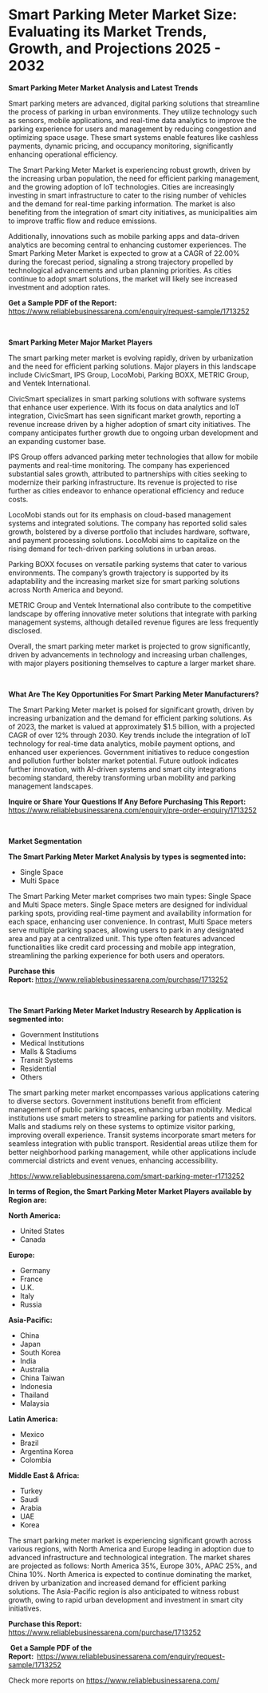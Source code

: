 <p><h1>Smart Parking Meter Market Size: Evaluating its Market Trends, Growth, and Projections 2025 - 2032</h1></p><p><strong>Smart Parking Meter Market Analysis and Latest Trends</strong></p>
<p><p>Smart parking meters are advanced, digital parking solutions that streamline the process of parking in urban environments. They utilize technology such as sensors, mobile applications, and real-time data analytics to improve the parking experience for users and management by reducing congestion and optimizing space usage. These smart systems enable features like cashless payments, dynamic pricing, and occupancy monitoring, significantly enhancing operational efficiency.</p><p>The Smart Parking Meter Market is experiencing robust growth, driven by the increasing urban population, the need for efficient parking management, and the growing adoption of IoT technologies. Cities are increasingly investing in smart infrastructure to cater to the rising number of vehicles and the demand for real-time parking information. The market is also benefiting from the integration of smart city initiatives, as municipalities aim to improve traffic flow and reduce emissions.</p><p>Additionally, innovations such as mobile parking apps and data-driven analytics are becoming central to enhancing customer experiences. The Smart Parking Meter Market is expected to grow at a CAGR of 22.00% during the forecast period, signaling a strong trajectory propelled by technological advancements and urban planning priorities. As cities continue to adopt smart solutions, the market will likely see increased investment and adoption rates.</p></p>
<p><strong>Get a Sample PDF of the Report:&nbsp;</strong> <a href="https://www.reliablebusinessarena.com/enquiry/request-sample/1713252?utm_campaign=3268&utm_medium=2&utm_source=Github&utm_content=ia&utm_term=28032025&utm_id=smart-parking-meter">https://www.reliablebusinessarena.com/enquiry/request-sample/1713252</a></p>
<p>&nbsp;</p>
<p><strong>Smart Parking Meter Major Market Players</strong></p>
<p><p>The smart parking meter market is evolving rapidly, driven by urbanization and the need for efficient parking solutions. Major players in this landscape include CivicSmart, IPS Group, LocoMobi, Parking BOXX, METRIC Group, and Ventek International.</p><p>CivicSmart specializes in smart parking solutions with software systems that enhance user experience. With its focus on data analytics and IoT integration, CivicSmart has seen significant market growth, reporting a revenue increase driven by a higher adoption of smart city initiatives. The company anticipates further growth due to ongoing urban development and an expanding customer base.</p><p>IPS Group offers advanced parking meter technologies that allow for mobile payments and real-time monitoring. The company has experienced substantial sales growth, attributed to partnerships with cities seeking to modernize their parking infrastructure. Its revenue is projected to rise further as cities endeavor to enhance operational efficiency and reduce costs.</p><p>LocoMobi stands out for its emphasis on cloud-based management systems and integrated solutions. The company has reported solid sales growth, bolstered by a diverse portfolio that includes hardware, software, and payment processing solutions. LocoMobi aims to capitalize on the rising demand for tech-driven parking solutions in urban areas.</p><p>Parking BOXX focuses on versatile parking systems that cater to various environments. The company’s growth trajectory is supported by its adaptability and the increasing market size for smart parking solutions across North America and beyond.</p><p>METRIC Group and Ventek International also contribute to the competitive landscape by offering innovative meter solutions that integrate with parking management systems, although detailed revenue figures are less frequently disclosed.</p><p>Overall, the smart parking meter market is projected to grow significantly, driven by advancements in technology and increasing urban challenges, with major players positioning themselves to capture a larger market share.</p></p>
<p>&nbsp;</p>
<p><strong>What Are The Key Opportunities For Smart Parking Meter Manufacturers?</strong></p>
<p><p>The Smart Parking Meter market is poised for significant growth, driven by increasing urbanization and the demand for efficient parking solutions. As of 2023, the market is valued at approximately $1.5 billion, with a projected CAGR of over 12% through 2030. Key trends include the integration of IoT technology for real-time data analytics, mobile payment options, and enhanced user experiences. Government initiatives to reduce congestion and pollution further bolster market potential. Future outlook indicates further innovation, with AI-driven systems and smart city integrations becoming standard, thereby transforming urban mobility and parking management landscapes.</p></p>
<p><strong>Inquire or Share Your Questions If Any Before Purchasing This Report:</strong> <a href="https://www.reliablebusinessarena.com/enquiry/pre-order-enquiry/1713252?utm_campaign=3268&utm_medium=2&utm_source=Github&utm_content=ia&utm_term=28032025&utm_id=smart-parking-meter">https://www.reliablebusinessarena.com/enquiry/pre-order-enquiry/1713252</a></p>
<p>&nbsp;</p>
<p><strong>Market Segmentation</strong></p>
<p><strong>The Smart Parking Meter Market Analysis by types is segmented into:</strong></p>
<p><ul><li>Single Space</li><li>Multi Space</li></ul></p>
<p><p>The Smart Parking Meter market comprises two main types: Single Space and Multi Space meters. Single Space meters are designed for individual parking spots, providing real-time payment and availability information for each space, enhancing user convenience. In contrast, Multi Space meters serve multiple parking spaces, allowing users to park in any designated area and pay at a centralized unit. This type often features advanced functionalities like credit card processing and mobile app integration, streamlining the parking experience for both users and operators.</p></p>
<p><strong>Purchase this Report:&nbsp;</strong><a href="https://www.reliablebusinessarena.com/purchase/1713252?utm_campaign=3268&utm_medium=2&utm_source=Github&utm_content=ia&utm_term=28032025&utm_id=smart-parking-meter">https://www.reliablebusinessarena.com/purchase/1713252</a></p>
<p>&nbsp;</p>
<p><strong>The Smart Parking Meter Market Industry Research by Application is segmented into:</strong></p>
<p><ul><li>Government Institutions</li><li>Medical Institutions</li><li>Malls & Stadiums</li><li>Transit Systems</li><li>Residential</li><li>Others</li></ul></p>
<p><p>The smart parking meter market encompasses various applications catering to diverse sectors. Government institutions benefit from efficient management of public parking spaces, enhancing urban mobility. Medical institutions use smart meters to streamline parking for patients and visitors. Malls and stadiums rely on these systems to optimize visitor parking, improving overall experience. Transit systems incorporate smart meters for seamless integration with public transport. Residential areas utilize them for better neighborhood parking management, while other applications include commercial districts and event venues, enhancing accessibility.</p></p>
<p><a href="https://www.reliablebusinessarena.com/smart-parking-meter-r1713252?utm_campaign=3268&utm_medium=2&utm_source=Github&utm_content=ia&utm_term=28032025&utm_id=smart-parking-meter">&nbsp;https://www.reliablebusinessarena.com/smart-parking-meter-r1713252</a></p>
<p><strong>In terms of Region, the Smart Parking Meter Market Players available by Region are:</strong></p>
<p>
    <p> <strong> North America: </strong>
        <ul>
            <li>United States</li>
            <li>Canada</li>
        </ul>
        </p> 
    <p> <strong> Europe: </strong>
        <ul>
            <li>Germany</li>
            <li>France</li>
            <li>U.K.</li>
            <li>Italy</li>
            <li>Russia</li>
        </ul>
        </p> 
    <p> <strong> Asia-Pacific: </strong>
        <ul>
            <li>China</li>
            <li>Japan</li>
            <li>South Korea</li>
            <li>India</li>
            <li>Australia</li>
            <li>China Taiwan</li>
            <li>Indonesia</li>
            <li>Thailand</li>
            <li>Malaysia</li>
        </ul>
        </p> 
    <p> <strong> Latin America: </strong>
        <ul>
            <li>Mexico</li>
            <li>Brazil</li>
            <li>Argentina Korea</li>
            <li>Colombia</li>
        </ul>
        </p> 
    <p> <strong> Middle East & Africa: </strong>
        <ul>
            <li>Turkey</li>
            <li>Saudi</li>
            <li>Arabia</li>
            <li>UAE</li>
            <li>Korea</li>
        </ul>
    </p>
    </p>
<p><p>The smart parking meter market is experiencing significant growth across various regions, with North America and Europe leading in adoption due to advanced infrastructure and technological integration. The market shares are projected as follows: North America 35%, Europe 30%, APAC 25%, and China 10%. North America is expected to continue dominating the market, driven by urbanization and increased demand for efficient parking solutions. The Asia-Pacific region is also anticipated to witness robust growth, owing to rapid urban development and investment in smart city initiatives.</p></p>
<p><strong>Purchase this Report: </strong><a href="https://www.reliablebusinessarena.com/purchase/1713252?utm_campaign=3268&utm_medium=2&utm_source=Github&utm_content=ia&utm_term=28032025&utm_id=smart-parking-meter">https://www.reliablebusinessarena.com/purchase/1713252</a></p>
<p>&nbsp;<strong>Get a Sample PDF of the Report:&nbsp;&nbsp;</strong><a href="https://www.reliablebusinessarena.com/enquiry/request-sample/1713252?utm_campaign=3268&utm_medium=2&utm_source=Github&utm_content=ia&utm_term=28032025&utm_id=smart-parking-meter">https://www.reliablebusinessarena.com/enquiry/request-sample/1713252</a></p>
<p><strong></strong></p>
<p>Check more reports on <a href="https://www.reliablebusinessarena.com/?utm_campaign=3268&utm_medium=2&utm_source=Github&utm_content=ia&utm_term=28032025&utm_id=smart-parking-meter">https://www.reliablebusinessarena.com/</a></p>